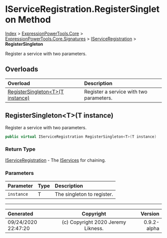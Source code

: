 ﻿# IServiceRegistration.RegisterSingleton Method

[Index](../index.md) > [ExpressionPowerTools.Core](ExpressionPowerTools.Core.a.md) > [ExpressionPowerTools.Core.Signatures](ExpressionPowerTools.Core.Signatures.n.md) > [IServiceRegistration](ExpressionPowerTools.Core.Signatures.IServiceRegistration.i.md) > **RegisterSingleton**

Register a service with two parameters.

## Overloads

| Overload | Description |
| :-- | :-- |
| [RegisterSingleton&lt;T>(T instance)](#registersingletontt-instance) | Register a service with two parameters. |
## RegisterSingleton&lt;T>(T instance)

Register a service with two parameters.

```csharp
public virtual IServiceRegistration RegisterSingleton<T>(T instance)
```

### Return Type

 [IServiceRegistration](ExpressionPowerTools.Core.Signatures.IServiceRegistration.i.md)  - The [IServices](ExpressionPowerTools.Core.Signatures.IServices.i.md) for chaining.

### Parameters

| Parameter | Type | Description |
| :-- | :-- | :-- |
| `instance` | T | The singleton to register. |



---

| Generated | Copyright | Version |
| :-- | :-: | --: |
| 09/24/2020 22:47:20 | (c) Copyright 2020 Jeremy Likness. | 0.9.2-alpha |
